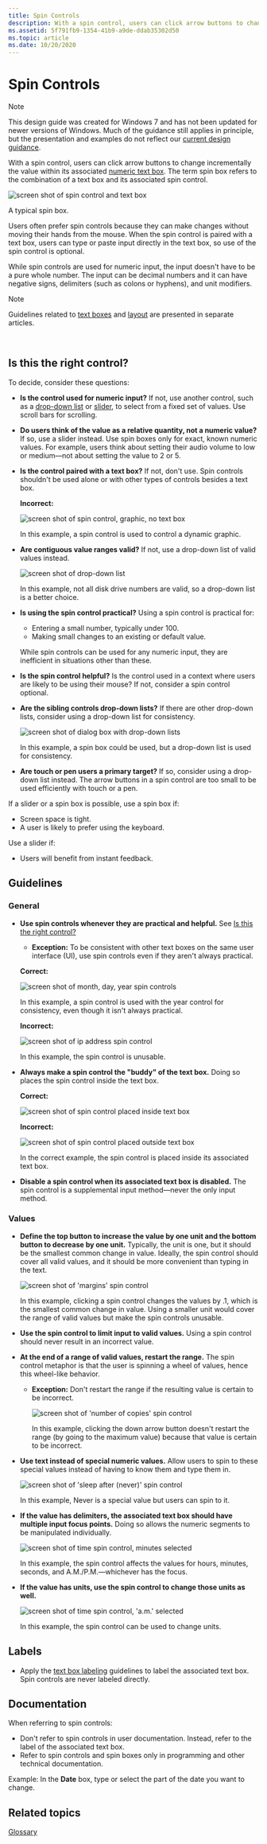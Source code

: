 ```yaml
---
title: Spin Controls
description: With a spin control, users can click arrow buttons to change incrementally the value within its associated numeric text box.
ms.assetid: 5f791fb9-1354-41b9-a9de-ddab35302d50
ms.topic: article
ms.date: 10/20/2020
---
```


# Spin Controls

> [!NOTE]
> This design guide was created for Windows 7 and has not been updated for newer versions of Windows. Much of the guidance still applies in principle, but the presentation and examples do not reflect our [current design guidance](https://docs.microsoft.com/en-us/windows/uwp/design/).

With a spin control, users can click arrow buttons to change incrementally the value within its associated [numeric text box](ctrl-text-boxes.md). The term spin box refers to the combination of a text box and its associated spin control.

![screen shot of spin control and text box ](images/ctrl-spin-controls-image1.png)

A typical spin box.

Users often prefer spin controls because they can make changes without moving their hands from the mouse. When the spin control is paired with a text box, users can type or paste input directly in the text box, so use of the spin control is optional.

While spin controls are used for numeric input, the input doesn't have to be a pure whole number. The input can be decimal numbers and it can have negative signs, delimiters (such as colons or hyphens), and unit modifiers.

> [!Note]  
> Guidelines related to [text boxes](ctrl-text-boxes.md) and [layout](vis-layout.md) are presented in separate articles.

 

## Is this the right control?

To decide, consider these questions:

-   **Is the control used for numeric input?** If not, use another control, such as a [drop-down list](/windows/desktop/uxguide/ctrl-drop) or [slider](ctrl-sliders.md), to select from a fixed set of values. Use scroll bars for scrolling.
-   **Do users think of the value as a relative quantity, not a numeric value?** If so, use a slider instead. Use spin boxes only for exact, known numeric values. For example, users think about setting their audio volume to low or medium—not about setting the value to 2 or 5.
-   **Is the control paired with a text box?** If not, don't use. Spin controls shouldn't be used alone or with other types of controls besides a text box.

    **Incorrect:**

    ![screen shot of spin control, graphic, no text box ](images/ctrl-spin-controls-image2.png)

    In this example, a spin control is used to control a dynamic graphic.

-   **Are contiguous value ranges valid?** If not, use a drop-down list of valid values instead.

    ![screen shot of drop-down list ](images/ctrl-spin-controls-image3.png)

    In this example, not all disk drive numbers are valid, so a drop-down list is a better choice.

-   **Is using the spin control practical?** Using a spin control is practical for:

    -   Entering a small number, typically under 100.
    -   Making small changes to an existing or default value.

    While spin controls can be used for any numeric input, they are inefficient in situations other than these.

-   **Is the spin control helpful?** Is the control used in a context where users are likely to be using their mouse? If not, consider a spin control optional.
-   **Are the sibling controls drop-down lists?** If there are other drop-down lists, consider using a drop-down list for consistency.

    ![screen shot of dialog box with drop-down lists ](images/ctrl-spin-controls-image4.png)

    In this example, a spin box could be used, but a drop-down list is used for consistency.

-   **Are touch or pen users a primary target?** If so, consider using a drop-down list instead. The arrow buttons in a spin control are too small to be used efficiently with touch or a pen.

If a slider or a spin box is possible, use a spin box if:

-   Screen space is tight.
-   A user is likely to prefer using the keyboard.

Use a slider if:

-   Users will benefit from instant feedback.

## Guidelines

### General

-   **Use spin controls whenever they are practical and helpful.** See [Is this the right control?](#is-this-the-right-control)

    -   **Exception:** To be consistent with other text boxes on the same user interface (UI), use spin controls even if they aren't always practical.

    **Correct:**

    ![screen shot of month, day, year spin controls ](images/ctrl-spin-controls-image5.png)

    In this example, a spin control is used with the year control for consistency, even though it isn't always practical.

    **Incorrect:**

    ![screen shot of ip address spin control ](images/ctrl-spin-controls-image6.png)

    In this example, the spin control is unusable.

-   **Always make a spin control the "buddy" of the text box.** Doing so places the spin control inside the text box.

    **Correct:**

    ![screen shot of spin control placed inside text box ](images/ctrl-spin-controls-image7.png)

    **Incorrect:**

    ![screen shot of spin control placed outside text box ](images/ctrl-spin-controls-image8.png)

    In the correct example, the spin control is placed inside its associated text box.

-   **Disable a spin control when its associated text box is disabled.** The spin control is a supplemental input method—never the only input method.

### Values

-   **Define the top button to increase the value by one unit and the bottom button to decrease by one unit.** Typically, the unit is one, but it should be the smallest common change in value. Ideally, the spin control should cover all valid values, and it should be more convenient than typing in the text.

    ![screen shot of 'margins' spin control ](images/ctrl-spin-controls-image9.png)

    In this example, clicking a spin control changes the values by .1, which is the smallest common change in value. Using a smaller unit would cover the range of valid values but make the spin controls unusable.

-   **Use the spin control to limit input to valid values.** Using a spin control should never result in an incorrect value.
-   **At the end of a range of valid values, restart the range.** The spin control metaphor is that the user is spinning a wheel of values, hence this wheel-like behavior.
    -   **Exception:** Don't restart the range if the resulting value is certain to be incorrect.

        ![screen shot of 'number of copies' spin control ](images/ctrl-spin-controls-image10.png)

        In this example, clicking the down arrow button doesn't restart the range (by going to the maximum value) because that value is certain to be incorrect.

-   **Use text instead of special numeric values.** Allow users to spin to these special values instead of having to know them and type them in.

    ![screen shot of 'sleep after (never)' spin control ](images/ctrl-spin-controls-image11.png)

    In this example, Never is a special value but users can spin to it.

-   **If the value has delimiters, the associated text box should have multiple input focus points.** Doing so allows the numeric segments to be manipulated individually.

    ![screen shot of time spin control, minutes selected ](images/ctrl-spin-controls-image12.png)

    In this example, the spin control affects the values for hours, minutes, seconds, and A.M./P.M.—whichever has the focus.

-   **If the value has units, use the spin control to change those units as well.**

    ![screen shot of time spin control, 'a.m.' selected ](images/ctrl-spin-controls-image13.png)

    In this example, the spin control can be used to change units.

## Labels

-   Apply the [text box labeling](ctrl-text-boxes.md) guidelines to label the associated text box. Spin controls are never labeled directly.

## Documentation

When referring to spin controls:

-   Don't refer to spin controls in user documentation. Instead, refer to the label of the associated text box.
-   Refer to spin controls and spin boxes only in programming and other technical documentation.

Example: In the **Date** box, type or select the part of the date you want to change.

## Related topics

<dl> <dt>

[Glossary](glossary.md)
</dt> </dl>

 

 
